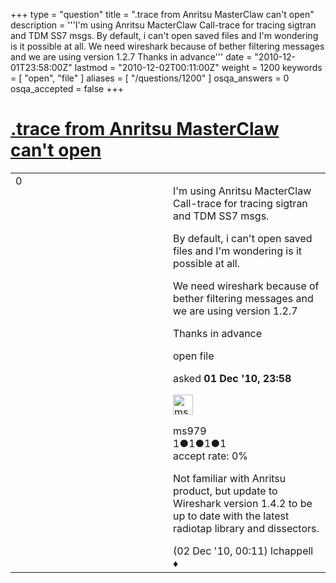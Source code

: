+++
type = "question"
title = ".trace from Anritsu MasterClaw can&#x27;t open"
description = '''I&#x27;m using Anritsu MacterClaw Call-trace for tracing sigtran and TDM SS7 msgs. By default, i can&#x27;t open saved files and I&#x27;m wondering is it possible at all. We need wireshark because of bether filtering messages and we are using version 1.2.7 Thanks in advance'''
date = "2010-12-01T23:58:00Z"
lastmod = "2010-12-02T00:11:00Z"
weight = 1200
keywords = [ "open", "file" ]
aliases = [ "/questions/1200" ]
osqa_answers = 0
osqa_accepted = false
+++

<div class="headNormal">

# [.trace from Anritsu MasterClaw can't open](/questions/1200/trace-from-anritsu-masterclaw-cant-open)

</div>

<div id="main-body">

<div id="askform">

<table id="question-table" style="width:100%;"><colgroup><col style="width: 50%" /><col style="width: 50%" /></colgroup><tbody><tr class="odd"><td style="width: 30px; vertical-align: top"><div class="vote-buttons"><span id="post-1200-upvote" class="ajax-command post-vote up" rel="nofollow" title="I like this post (click again to cancel)"> </span><div id="post-1200-score" class="post-score" title="current number of votes">0</div><span id="post-1200-downvote" class="ajax-command post-vote down" rel="nofollow" title="I dont like this post (click again to cancel)"> </span> <span id="favorite-mark" class="ajax-command favorite-mark" rel="nofollow" title="mark/unmark this question as favorite (click again to cancel)"> </span><div id="favorite-count" class="favorite-count"></div></div></td><td><div id="item-right"><div class="question-body"><p>I'm using Anritsu MacterClaw Call-trace for tracing sigtran and TDM SS7 msgs.</p><p>By default, i can't open saved files and I'm wondering is it possible at all.</p><p>We need wireshark because of bether filtering messages and we are using version 1.2.7</p><p>Thanks in advance</p></div><div id="question-tags" class="tags-container tags"><span class="post-tag tag-link-open" rel="tag" title="see questions tagged &#39;open&#39;">open</span> <span class="post-tag tag-link-file" rel="tag" title="see questions tagged &#39;file&#39;">file</span></div><div id="question-controls" class="post-controls"></div><div class="post-update-info-container"><div class="post-update-info post-update-info-user"><p>asked <strong>01 Dec '10, 23:58</strong></p><img src="https://secure.gravatar.com/avatar/0fbb84c329c49567daa1065ebda095b7?s=32&amp;d=identicon&amp;r=g" class="gravatar" width="32" height="32" alt="ms979&#39;s gravatar image" /><p><span>ms979</span><br />
<span class="score" title="1 reputation points">1</span><span title="1 badges"><span class="badge1">●</span><span class="badgecount">1</span></span><span title="1 badges"><span class="silver">●</span><span class="badgecount">1</span></span><span title="1 badges"><span class="bronze">●</span><span class="badgecount">1</span></span><br />
<span class="accept_rate" title="Rate of the user&#39;s accepted answers">accept rate:</span> <span title="ms979 has no accepted answers">0%</span></p></div></div><div id="comments-container-1200" class="comments-container"><span id="1201"></span><div id="comment-1201" class="comment"><div id="post-1201-score" class="comment-score"></div><div class="comment-text"><p>Not familiar with Anritsu product, but update to Wireshark version 1.4.2 to be up to date with the latest radiotap library and dissectors.</p></div><div id="comment-1201-info" class="comment-info"><span class="comment-age">(02 Dec '10, 00:11)</span> <span class="comment-user userinfo">lchappell ♦</span></div></div></div><div id="comment-tools-1200" class="comment-tools"></div><div class="clear"></div><div id="comment-1200-form-container" class="comment-form-container"></div><div class="clear"></div></div></td></tr></tbody></table>

</div>

</div>

